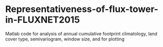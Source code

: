 # Representativeness-of-flux-tower-in-FLUXNET2015
Matlab code for analysis of annual cumulative footprint climatology, land cover type, semivariogram, window size, and for plotting
